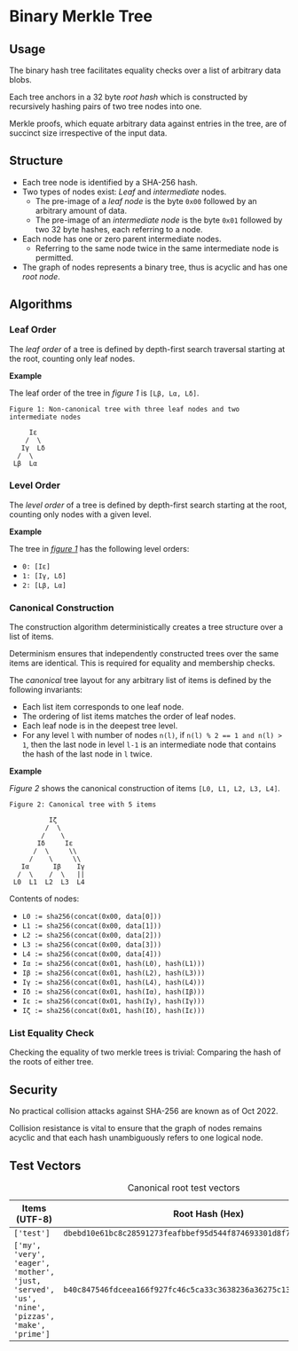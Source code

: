 # Binary Merkle Tree

## Usage

The binary hash tree facilitates equality checks over a list of arbitrary data blobs.

Each tree anchors in a 32 byte *root hash* which is constructed by recursively hashing pairs of two tree nodes into one.

Merkle proofs, which equate arbitrary data against entries in the tree, are of succinct size irrespective of the input data.

## Structure

- Each tree node is identified by a SHA-256 hash.
- Two types of nodes exist: *Leaf* and *intermediate* nodes.
  - The pre-image of a *leaf node* is the byte `0x00` followed by an arbitrary amount of data.
  - The pre-image of an *intermediate node* is the byte `0x01` followed by two 32 byte hashes, each referring to a node.
- Each node has one or zero parent intermediate nodes.
  - Referring to the same node twice in the same intermediate node is permitted.
- The graph of nodes represents a binary tree, thus is acyclic and has one *root node*.

## Algorithms

### Leaf Order

The *leaf order* of a tree is defined by depth-first search traversal starting at the root,
counting only leaf nodes.

**Example**

The leaf order of the tree in _figure 1_ is `[Lβ, Lα, Lδ]`.

<a id="figure_1"></a>

```
Figure 1: Non-canonical tree with three leaf nodes and two intermediate nodes

     Iε
    /  \
   Iγ  Lδ
  /  \
 Lβ  Lα
```

### Level Order

The *level order* of a tree is defined by depth-first search starting at the root,
counting only nodes with a given level.

**Example**

The tree in [_figure 1_](#figure_1) has the following level orders:
 - `0: [Iε]`
 - `1: [Iγ, Lδ]`
 - `2: [Lβ, Lα]`

### Canonical Construction

The construction algorithm deterministically creates a tree structure over a list of items.

Determinism ensures that independently constructed trees over the same items are identical.
This is required for equality and membership checks.

The *canonical* tree layout for any arbitrary list of items is defined by the following invariants:
- Each list item corresponds to one leaf node.
- The ordering of list items matches the order of leaf nodes.
- Each leaf node is in the deepest tree level.
- For any level `l` with number of nodes `n(l)`, if `n(l) % 2 == 1 and n(l) > 1`,
  then the last node in level `l-1` is an intermediate node that contains the hash of the last node in `l` twice.

**Example**

_Figure 2_ shows the canonical construction of items `[L0, L1, L2, L3, L4]`.

<a id="figure_2"></a>

```
Figure 2: Canonical tree with 5 items

          Iζ
         /  \
        /    \
       Iδ     Iε
      /  \     \\
     /    \     \\
   Iα      Iβ    Iγ
  /  \    /  \   ||
 L0  L1  L2  L3  L4
```

Contents of nodes:

- `L0 := sha256(concat(0x00, data[0]))`
- `L1 := sha256(concat(0x00, data[1]))`
- `L2 := sha256(concat(0x00, data[2]))`
- `L3 := sha256(concat(0x00, data[3]))`
- `L4 := sha256(concat(0x00, data[4]))`
- `Iα := sha256(concat(0x01, hash(L0), hash(L1)))`
- `Iβ := sha256(concat(0x01, hash(L2), hash(L3)))`
- `Iγ := sha256(concat(0x01, hash(L4), hash(L4)))`
- `Iδ := sha256(concat(0x01, hash(Iα), hash(Iβ)))`
- `Iε := sha256(concat(0x01, hash(Iγ), hash(Iγ)))`
- `Iζ := sha256(concat(0x01, hash(Iδ), hash(Iε)))`

### List Equality Check

Checking the equality of two merkle trees is trivial: Comparing the hash of the roots of either tree.

## Security

No practical collision attacks against SHA-256 are known as of Oct 2022.

Collision resistance is vital to ensure that the graph of nodes remains acyclic and that each hash unambiguously refers to one logical node.

## Test Vectors

<table>
  <caption>Canonical root test vectors</caption>
  <thead>
    <tr>
      <th>Items (UTF-8)</th>
      <th>Root Hash (Hex)</th>
    </tr>
  </thead>
  <tbody>
    <tr>
      <td><code>['test']</code></td>
      <td><code>dbebd10e61bc8c28591273feafbbef95d544f874693301d8f7f8e54c6e30058e</code></td>
    </tr>
    <tr>
      <td><code>['my', 'very', 'eager', 'mother', 'just, 'served', 'us', 'nine', 'pizzas', 'make', 'prime']</code></td>
      <td><code>b40c847546fdceea166f927fc46c5ca33c3638236a36275c1346d3dffb84e1bc</code></td>
    </tr>
  </tbody>
</table>
